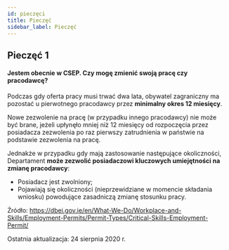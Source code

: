 ```yaml
---
id: pieczęci
title: Pieczęć
sidebar_label: Pieczęć
---
```


## Pieczęć 1

#### **Jestem obecnie w CSEP. Czy mogę zmienić swoją pracę czy pracodawcę?**

Podczas gdy oferta pracy musi trwać dwa lata, obywatel zagraniczny ma pozostać u pierwotnego pracodawcy przez **minimalny okres 12 miesięcy**.

Nowe zezwolenie na pracę (w przypadku innego pracodawcy) nie może być brane, jeżeli upłynęło mniej niż 12 miesięcy od rozpoczęcia przez posiadacza zezwolenia po raz pierwszy zatrudnienia w państwie na podstawie zezwolenia na pracę.

Jednakże w przypadku gdy mają zastosowanie następujące okoliczności, Departament **może zezwolić posiadaczowi kluczowych umiejętności na zmianę pracodawcy**:

* Posiadacz jest zwolniony;
* Pojawiają się okoliczności (nieprzewidziane w momencie składania wniosku) powodujące zasadniczą zmianę stosunku pracy.

Źródło: https://dbei.gov.ie/en/What-We-Do/Workplace-and-Skills/Employment-Permits/Permit-Types/Critical-Skills-Employment-Permit/

Ostatnia aktualizacja: 24 sierpnia 2020 r.
